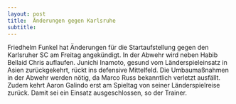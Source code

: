 ```yaml
---
layout: post
title:  Änderungen gegen Karlsruhe
subtitle:  
---
```


Friedhelm Funkel hat Änderungen für die Startaufstellung gegen den Karlsruher SC am Freitag angekündigt. In der Abwehr wird neben Habib Bellaid Chris auflaufen. Junichi Inamoto, gesund vom Länderspieleinsatz in Asien zurückgekehrt, rückt ins defensive Mittelfeld. Die Umbaumaßnahmen in der Abwehr werden nötig, da Marco Russ bekanntlich verletzt ausfällt. Zudem kehrt Aaron Galindo erst am Spieltag von seiner Länderspielreise zurück. Damit sei ein Einsatz ausgeschlossen, so der Trainer.


